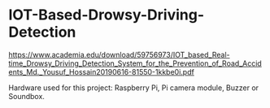 # IOT-Based-Drowsy-Driving-Detection

https://www.academia.edu/download/59756973/IOT_based_Real-time_Drowsy_Driving_Detection_System_for_the_Prevention_of_Road_Accidents_Md._Yousuf_Hossain20190616-81550-1kkbe0i.pdf

Hardware used for this project:
Raspberry Pi,
Pi camera module,
Buzzer or Soundbox.
